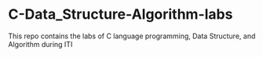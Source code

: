 # C-Data_Structure-Algorithm-labs
This repo contains the labs of C language programming, Data Structure, and Algorithm  during ITI 
